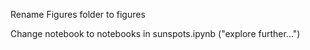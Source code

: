 Rename Figures folder to figures

Change notebook to notebooks in sunspots.ipynb ("explore further...")
